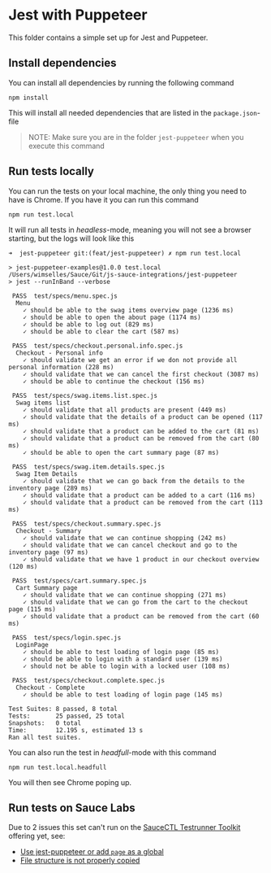 # Jest with Puppeteer
This folder contains a simple set up for Jest and Puppeteer.

## Install dependencies
You can install all dependencies by running the following command

    npm install
    
This will install all needed dependencies that are listed in the `package.json`-file

> NOTE: Make sure you are in the folder `jest-puppeteer` when you execute this command

## Run tests locally
You can run the tests on your local machine, the only thing you need to have is Chrome. If you have it you can run this command

    npm run test.local

It will run all tests in *headless*-mode, meaning you will not see a browser starting, but the logs will look like this


```log
➜  jest-puppeteer git:(feat/jest-puppeteer) ✗ npm run test.local

> jest-puppeteer-examples@1.0.0 test.local /Users/wimselles/Sauce/Git/js-sauce-integrations/jest-puppeteer
> jest --runInBand --verbose

 PASS  test/specs/menu.spec.js
  Menu
    ✓ should be able to the swag items overview page (1236 ms)
    ✓ should be able to open the about page (1174 ms)
    ✓ should be able to log out (829 ms)
    ✓ should be able to clear the cart (587 ms)

 PASS  test/specs/checkout.personal.info.spec.js
  Checkout - Personal info
    ✓ should validate we get an error if we don not provide all personal information (228 ms)
    ✓ should validate that we can cancel the first checkout (3087 ms)
    ✓ should be able to continue the checkout (156 ms)

 PASS  test/specs/swag.items.list.spec.js
  Swag items list
    ✓ should validate that all products are present (449 ms)
    ✓ should validate that the details of a product can be opened (117 ms)
    ✓ should validate that a product can be added to the cart (81 ms)
    ✓ should validate that a product can be removed from the cart (80 ms)
    ✓ should be able to open the cart summary page (87 ms)

 PASS  test/specs/swag.item.details.spec.js
  Swag Item Details
    ✓ should validate that we can go back from the details to the inventory page (289 ms)
    ✓ should validate that a product can be added to a cart (116 ms)
    ✓ should validate that a product can be removed from the cart (113 ms)

 PASS  test/specs/checkout.summary.spec.js
  Checkout - Summary
    ✓ should validate that we can continue shopping (242 ms)
    ✓ should validate that we can cancel checkout and go to the inventory page (97 ms)
    ✓ should validate that we have 1 product in our checkout overview (120 ms)

 PASS  test/specs/cart.summary.spec.js
  Cart Summary page
    ✓ should validate that we can continue shopping (271 ms)
    ✓ should validate that we can go from the cart to the checkout page (115 ms)
    ✓ should validate that a product can be removed from the cart (60 ms)

 PASS  test/specs/login.spec.js
  LoginPage
    ✓ should be able to test loading of login page (85 ms)
    ✓ should be able to login with a standard user (139 ms)
    ✓ should not be able to login with a locked user (108 ms)

 PASS  test/specs/checkout.complete.spec.js
  Checkout - Complete
    ✓ should be able to test loading of login page (145 ms)

Test Suites: 8 passed, 8 total
Tests:       25 passed, 25 total
Snapshots:   0 total
Time:        12.195 s, estimated 13 s
Ran all test suites.
```

You can also run the test in *headfull*-mode with this command

    npm run test.local.headfull
    
You will then see Chrome poping up.

## Run tests on Sauce Labs
Due to 2 issues this set can't run on the [SauceCTL Testrunner Toolkit](https://github.com/saucelabs/testrunner-toolkit) offering yet, see:
- [Use jest-puppeteer or add `page` as a global](https://github.com/saucelabs/testrunner-toolkit/issues/)
- [File structure is not properly copied](https://github.com/saucelabs/testrunner-toolkit/issues/13)

